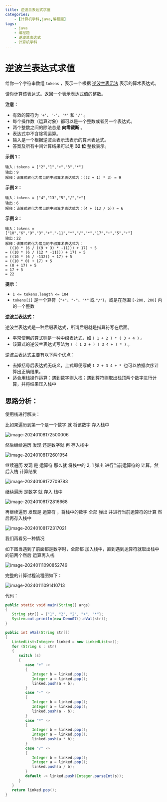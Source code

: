 ```yaml
---
title: 逆波兰表达式求值
categories:
    - [计算机学科,java,编程题]
tags:
    - java
    - 编程题
    - 逆波兰表达式
    - 计算机学科
---
```


# 逆波兰表达式求值

给你一个字符串数组 `tokens` ，表示一个根据 [逆波兰表示法](https://baike.baidu.com/item/逆波兰式/128437) 表示的算术表达式。

请你计算该表达式。返回一个表示表达式值的整数。

**注意：**

-  有效的算符为 `'+'`、`'-'`、`'*'` 和 `'/'` 。
-  每个操作数（运算对象）都可以是一个整数或者另一个表达式。
-  两个整数之间的除法总是 **向零截断** 。
-  表达式中不含除零运算。
-  输入是一个根据逆波兰表示法表示的算术表达式。
-  答案及所有中间计算结果可以用 **32 位** 整数表示。

**示例 1：**

```
输入：tokens = ["2","1","+","3","*"]
输出：9
解释：该算式转化为常见的中缀算术表达式为：((2 + 1) * 3) = 9
```

**示例 2：**

```
输入：tokens = ["4","13","5","/","+"]
输出：6
解释：该算式转化为常见的中缀算术表达式为：(4 + (13 / 5)) = 6
```

**示例 3：**

```
输入：tokens = ["10","6","9","3","+","-11","*","/","*","17","+","5","+"]
输出：22
解释：该算式转化为常见的中缀算术表达式为：
  ((10 * (6 / ((9 + 3) * -11))) + 17) + 5
= ((10 * (6 / (12 * -11))) + 17) + 5
= ((10 * (6 / -132)) + 17) + 5
= ((10 * 0) + 17) + 5
= (0 + 17) + 5
= 17 + 5
= 22
```

**提示：**

-  `1 <= tokens.length <= 104`
-  `tokens[i]` 是一个算符（`"+"`、`"-"`、`"*"` 或 `"/"`），或是在范围 `[-200, 200]` 内的一个整数

**逆波兰表达式：**

逆波兰表达式是一种后缀表达式，所谓后缀就是指算符写在后面。

-  平常使用的算式则是一种中缀表达式，如 `( 1 + 2 ) * ( 3 + 4 )` 。
-  该算式的逆波兰表达式写法为 `( ( 1 2 + ) ( 3 4 + ) * )` 。

逆波兰表达式主要有以下两个优点：

-  去掉括号后表达式无歧义，上式即便写成 `1 2 + 3 4 + * `也可以依据次序计算出正确结果。
-  适合用栈操作运算：遇到数字则入栈；遇到算符则取出栈顶两个数字进行计算，并将结果压入栈中

## 思路分析：

使用栈进行解决：

比如果遍历到第一个是一个数字 就 将该数字 存入栈中

![image-20240108172500006](https://raw.githubusercontent.com/PigPigLetsGo/imeages/master/202401081725076.png)

然后继续遍历 发现 还是数字就 再 存入栈中

![image-20240108172601954](https://raw.githubusercontent.com/PigPigLetsGo/imeages/master/202401081726001.png)

继续遍历 发现 是 运算符 那么就 将栈中的 2, 1 弹出 进行当前运算符的 计算，然后入栈 计算结果

![image-20240108172709783](https://raw.githubusercontent.com/PigPigLetsGo/imeages/master/202401081727831.png)

继续遍历 是数字 就 存入 栈中

![image-20240108172816668](https://raw.githubusercontent.com/PigPigLetsGo/imeages/master/202401081728716.png)

再继续遍历 发现是 运算符 ，将栈中的数字 全部 弹出 并进行当前运算符的计算 然后再存入栈中

![image-20240108172317021](https://raw.githubusercontent.com/PigPigLetsGo/imeages/master/202401081728750.png)

我们再看另一种情况

如下图当遇到了前面都是数字时，全部都 加入栈中，直到遇到运算符就取出栈中的前两个然后 运算再入栈

![image-20240111090852749](https://raw.githubusercontent.com/PigPigLetsGo/imeages/master/202401110908821.png)

完整的计算过程流程图如下：

![image-20240111091410713](https://raw.githubusercontent.com/PigPigLetsGo/imeages/master/202401110914774.png)

代码：

```java
public static void main(String[] args)
{
   String str[] = {"1", "2", "2", "+", "*"};
   System.out.println(new Demo07().eVal(str));
}

public int eVal(String str[])
{
   LinkedList<Integer> linked = new LinkedList<>();
   for (String s : str)
   {
      switch (s)
      {
         case "+" ->
         {
            Integer b = linked.pop();
            Integer a = linked.pop();
            linked.push(a + b);
         }
         case "-" ->
         {
            Integer b = linked.pop();
            Integer a = linked.pop();
            linked.push(a - b);
         }
         case "*" ->
         {
            Integer b = linked.pop();
            Integer a = linked.pop();
            linked.push(a * b);
         }
         case "/" ->
         {
            Integer b = linked.pop();
            Integer a = linked.pop();
            linked.push(a / b);
         }
         default -> linked.push(Integer.parseInt(s));
      }
   }
   return linked.pop();
}
```

